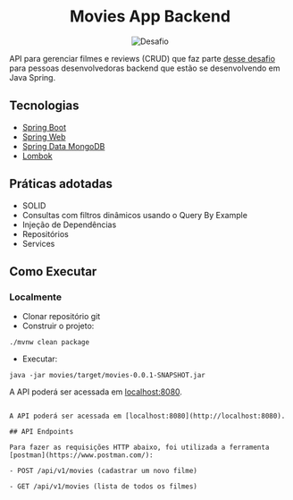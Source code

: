 <h1 align="center">
  Movies App Backend
</h1>

<p align="center">
 <img src="https://img.shields.io/static/v1?label=Tipo&message=Desafio&color=8257E5&labelColor=000000" alt="Desafio" />
</p>

API para gerenciar filmes e reviews (CRUD) que faz parte [desse desafio](https://www.youtube.com/watch?v=5PdEmeopJVQ) para pessoas desenvolvedoras backend que estão se desenvolvendo em Java Spring.

## Tecnologias
 
- [Spring Boot](https://spring.io/projects/spring-boot)
- [Spring Web](https://docs.spring.io/spring-framework/reference/web/webflux.html)
- [Spring Data MongoDB](https://spring.io/projects/spring-data-mongodb)
- [Lombok](https://projectlombok.org/)

## Práticas adotadas

- SOLID
- Consultas com filtros dinâmicos usando o Query By Example
- Injeção de Dependências
- Repositórios
- Services

## Como Executar

### Localmente
- Clonar repositório git
- Construir o projeto:
```
./mvnw clean package
```
- Executar:
```
java -jar movies/target/movies-0.0.1-SNAPSHOT.jar
```

A API poderá ser acessada em [localhost:8080](http://localhost:8080).

```

A API poderá ser acessada em [localhost:8080](http://localhost:8080).

## API Endpoints

Para fazer as requisições HTTP abaixo, foi utilizada a ferramenta [postman](https://www.postman.com/):

- POST /api/v1/movies (cadastrar um novo filme)

- GET /api/v1/movies (lista de todos os filmes)


